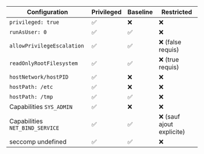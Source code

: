 
| Configuration | Privileged | Baseline | Restricted |
|--------------|------------|----------|------------|
| `privileged: true` | ✅ | ❌ | ❌ |
| `runAsUser: 0` | ✅ | ✅ | ❌ |
| `allowPrivilegeEscalation` | ✅ | ✅ | ❌ (false requis) |
| `readOnlyRootFilesystem` | ✅ | ✅ | ❌ (true requis) |
| `hostNetwork/hostPID` | ✅ | ❌ | ❌ |
| `hostPath: /etc` | ✅ | ❌ | ❌ |
| `hostPath: /tmp` | ✅ | ✅ | ❌ |
| Capabilities `SYS_ADMIN` | ✅ | ❌ | ❌ |
| Capabilities `NET_BIND_SERVICE` | ✅ | ✅ | ❌ (sauf ajout explicite) |
| seccomp undefined | ✅ | ✅ | ❌ |
